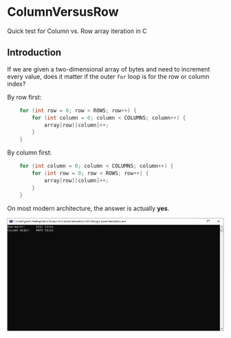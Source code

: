 # ColumnVersusRow
Quick test for Column vs. Row array iteration in C

## Introduction

If we are given a two-dimensional array of bytes and need to increment every value, does it matter if the outer `for` loop is for the row or column index?

By row first:
```C
    for (int row = 0; row < ROWS; row++) {
        for (int column = 0; column < COLUMNS; column++) {
            array[row][column]++;
        }
    }
```

By column first:
```C
    for (int column = 0; column < COLUMNS; column++) {
        for (int row = 0; row < ROWS; row++) {
            array[row][column]++;
        }
    }
```

On most modern architecture, the answer is actually **yes**.

![Screenshot](https://github.com/James-P-D/CDump/blob/master/src/ColumnVersusRow/Screenshot.png)